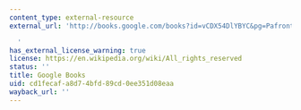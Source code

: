 ```yaml
---
content_type: external-resource
external_url: 'http://books.google.com/books?id=vCDX54DlYBYC&pg=Pafrontcover

  '
has_external_license_warning: true
license: https://en.wikipedia.org/wiki/All_rights_reserved
status: ''
title: Google Books
uid: cd1fecaf-a8d7-4bfd-89cd-0ee351d08eaa
wayback_url: ''
---
```

